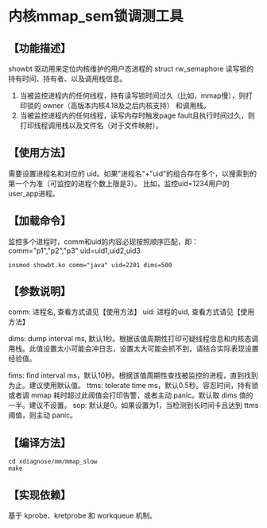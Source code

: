 # 内核mmap_sem锁调测工具

## 【功能描述】

showbt 驱动用来定位内核维护的用户态进程的 struct rw_semaphore 读写锁的持有时间、持有者、以及调用栈信息。

1. 当被监控进程内的任何线程，持有读写锁时间过久（比如，mmap慢），则打印锁的 owner（高版本内核4.18及之后内核支持） 和调用栈。
2. 当被监控进程内的任何线程，读写内存时触发page fault且执行时间过久，则打印线程调用栈以及文件名（对于文件映射）。

## 【使用方法】

需要设置进程名和对应的 uid。如果"进程名"+"uid"的组合存在多个，以搜索到的第一个为准（可监控的进程个数上限是3）。
比如，监控uid=1234用户的user_app进程。

## 【加载命令】
监控多个进程时，comm和uid的内容必现按照顺序匹配，即：comm="p1","p2","p3" uid=uid1,uid2,uid3

```
insmod showbt.ko comm="java" uid=2201 dims=500
```

## 【参数说明】

comm: 进程名, 查看方式请见【使用方法】 
uid:  进程的uid, 查看方式请见【使用方法】

dims: dump interval ms, 默认1秒。根据该值周期性打印可疑线程信息和内核态调用栈。此值设置太小可能会冲日志，设置太大可能会抓不到，请结合实际表现设置经验值。

fims: find interval ms，默认10秒。根据该值周期性查找被监控的进程，直到找到为止。建议使用默认值。
ttms: tolerate time ms，默认0.5秒。容忍时间，持有锁或者调 mmap 耗时超过此阈值会打印告警，或者主动 panic。默认取 dims 值的一半。建议不设置。
sop: 默认是0。如果设置为1，当检测到长时间卡且达到 ttms 阈值，则主动 panic。

## 【编译方法】

```
cd xdiagnose/mm/mmap_slow
make
```

## 【实现依赖】

基于 kprobe、kretprobe 和 workqueue 机制。
